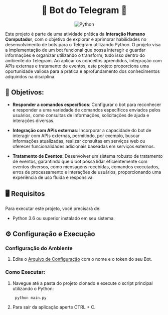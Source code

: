 <div align="center">

# 🤖 Bot do Telegram 🤖


![Python](https://img.shields.io/badge/Python-3776AB?style=for-the-badge&logo=python&logoColor=white)

</div>

Este projeto é parte de uma atividade prática da **Interação Humano Computador**, com o objetivo de explorar e aprimorar habilidades no desenvolvimento de bots para o Telegram utilizando Python. O projeto visa a implementação de um bot funcional que possa interagir e guardar informações e organizar utilizando o transform, tudo isso dentro do ambiente do Telegram. Ao aplicar os conceitos aprendidos, integração com APIs externas e tratamento de eventos, este projeto proporciona uma oportunidade valiosa para a prática e aprofundamento dos conhecimentos adquiridos na disciplina.

## 🎯 Objetivos:

- **Responder a comandos específicos**: Configurar o bot para reconhecer e responder a uma variedade de comandos específicos enviados pelos usuários, como consultas de informações, solicitações de ajuda e interações diversas.

- **Integração com APIs externas**: Incorporar a capacidade do bot de interagir com APIs externas, permitindo, por exemplo, buscar informações atualizadas, realizar consultas em serviços web ou oferecer funcionalidades adicionais baseadas em serviços externos.

- **Tratamento de Eventos**: Desenvolver um sistema robusto de tratamento de eventos, garantindo que o bot possa lidar eficientemente com eventos diversos, como mensagens recebidas, comandos executados, erros de processamento e interações de usuários, proporcionando uma experiência de uso fluida e responsiva.

## 🖥️ Requisitos

Para executar este projeto, você precisará de:

- Python 3.6 ou superior instalado em seu sistema.

## ⚙️ Configuração e Execução

### Configuração do Ambiente

1. Edite o [Arquivo de Configuração](config.py) com o nome e o token do seu Bot.

### Como Executar:

1. Navegue até a pasta do projeto clonado e execute o script principal utilizando o Python:

        python main.py

2. Para sair da aplicação aperte CTRL + C.
